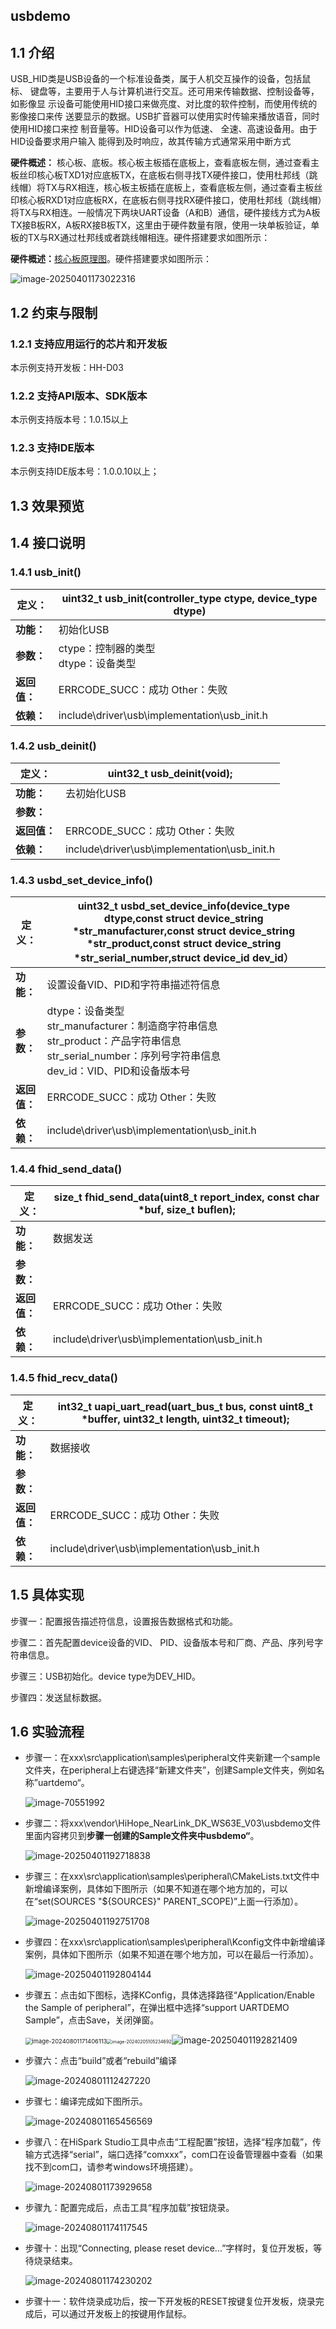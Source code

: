 ## usbdemo

## 1.1 介绍

USB_HID类是USB设备的一个标准设备类，属于人机交互操作的设备，包括鼠标、 键盘等，主要用于人与计算机进行交互。还可用来传输数据、控制设备等，如影像显 示设备可能使用HID接口来做亮度、对比度的软件控制，而使用传统的影像接口来传 送要显示的数据。USB扩音器可以使用实时传输来播放语音，同时使用HID接口来控 制音量等。HID设备可以作为低速、 全速、高速设备用。由于HID设备要求用户输入 能得到及时响应，故其传输方式通常采用中断方式

**硬件概述：** 核心板、底板。核心板主板插在底板上，查看底板左侧，通过查看主板丝印核心板TXD1对应底板TX，在底板右侧寻找TX硬件接口，使用杜邦线（跳线帽）将TX与RX相连，核心板主板插在底板上，查看底板左侧，通过查看主板丝印核心板RXD1对应底板RX，在底板右侧寻找RX硬件接口，使用杜邦线（跳线帽）将TX与RX相连。一般情况下两块UART设备（A和B）通信，硬件接线方式为A板TX接B板RX，A板RX接B板TX，这里由于硬件数量有限，使用一块单板验证，单板的TX与RX通过杜邦线或者跳线帽相连。硬件搭建要求如图所示：

**硬件概述：**[核心板原理图](../../../../docs/hardware/HH-D03/HH-D03_原理图_V01.pdf)。硬件搭建要求如图所示：

![image-20250401173022316](../../../../docs/pic/usbdemo/image-20250401173022316.png)

## 1.2 约束与限制

### 1.2.1 支持应用运行的芯片和开发板

  本示例支持开发板：HH-D03

### 1.2.2 支持API版本、SDK版本

  本示例支持版本号：1.0.15以上

### 1.2.3 支持IDE版本

  本示例支持IDE版本号：1.0.0.10以上；

## 1.3 效果预览





## 1.4 接口说明

### 1.4.1 usb_init()


| **定义：**   | uint32_t usb_init(controller_type ctype, device_type dtype) |
| ------------ | ----------------------------------------------------------- |
| **功能：**   | 初始化USB                                                   |
| **参数：**   | ctype：控制器的类型<br/>dtype：设备类型                     |
| **返回值：** | ERRCODE_SUCC：成功    Other：失败                           |
| **依赖：**   | include\driver\usb\implementation\usb_init.h                |

### 1.4.2 usb_deinit()


| **定义：**   | uint32_t usb_deinit(void);                   |
| ------------ | -------------------------------------------- |
| **功能：**   | 去初始化USB                                  |
| **参数：**   |                                              |
| **返回值：** | ERRCODE_SUCC：成功    Other：失败            |
| **依赖：**   | include\driver\usb\implementation\usb_init.h |

### 1.4.3 usbd_set_device_info()


| **定义：**   | uint32_t usbd_set_device_info(device_type dtype,const struct device_string *str_manufacturer,const struct device_string *str_product,const struct device_string *str_serial_number,struct device_id dev_id） |
| ------------ | ------------------------------------------------------------ |
| **功能：**   | 设置设备VID、PID和字符串描述符信息                           |
| **参数：**   | dtype：设备类型<br />str_manufacturer：制造商字符串信息<br />str_product：产品字符串信息<br />str_serial_number：序列号字符串信息<br />dev_id：VID、PID和设备版本号 |
| **返回值：** | ERRCODE_SUCC：成功    Other：失败                            |
| **依赖：**   | include\driver\usb\implementation\usb_init.h                 |

### 1.4.4 fhid_send_data()


| **定义：**   | size_t fhid_send_data(uint8_t report_index, const char *buf, size_t buflen); |
| ------------ | ------------------------------------------------------------ |
| **功能：**   | 数据发送                                                     |
| **参数：**   |                                                              |
| **返回值：** | ERRCODE_SUCC：成功    Other：失败                            |
| **依赖：**   | include\driver\usb\implementation\usb_init.h                 |

### 1.4.5 fhid_recv_data()


| **定义：**   | int32_t uapi_uart_read(uart_bus_t bus, const uint8_t *buffer, uint32_t length, uint32_t timeout); |
| ------------ | ------------------------------------------------------------ |
| **功能：**   | 数据接收                                                     |
| **参数：**   |                                                              |
| **返回值：** | ERRCODE_SUCC：成功    Other：失败                            |
| **依赖：**   | include\driver\usb\implementation\usb_init.h                 |

## 1.5 具体实现

步骤一：配置报告描述符信息，设置报告数据格式和功能。

步骤二：首先配置device设备的VID、 PID、设备版本号和厂商、产品、序列号字符串信息。

步骤三：USB初始化。device type为DEV_HID。

步骤四：发送鼠标数据。

## 1.6 实验流程

- 步骤一：在xxx\src\application\samples\peripheral文件夹新建一个sample文件夹，在peripheral上右键选择“新建文件夹”，创建Sample文件夹，例如名称”uartdemo“。

  ![image-70551992](../../../../docs/pic/usbdemo/image-20240801170551992.png)
- 步骤二：将xxx\vendor\HiHope_NearLink_DK_WS63E_V03\usbdemo文件里面内容拷贝到**步骤一创建的Sample文件夹中usbdemo“**。

  ![image-20250401192718838](../../../../docs/pic/usbdemo/image-20250401192718838.png)
- 步骤三：在xxx\src\application\samples\peripheral\CMakeLists.txt文件中新增编译案例，具体如下图所示（如果不知道在哪个地方加的，可以在“set(SOURCES "${SOURCES}" PARENT_SCOPE)”上面一行添加）。

  ![image-20250401192751708](../../../../docs/pic/usbdemo/image-20250401192751708.png)
- 步骤四：在xxx\src\application\samples\peripheral\Kconfig文件中新增编译案例，具体如下图所示（如果不知道在哪个地方加，可以在最后一行添加）。

  ![image-20250401192804144](../../../../docs/pic/usbdemo/image-20250401192804144.png)
- 步骤五：点击如下图标，选择KConfig，具体选择路径“Application/Enable the Sample of peripheral”，在弹出框中选择“support UARTDEMO Sample”，点击Save，关闭弹窗。

  <img src="../../../../docs/pic/beep/image-20240801171406113.png" alt="image-20240801171406113" style="zoom: 67%;" /><img src="../../../../docs/pic/beep/image-20240205105234692-17119401758316.png" alt="image-20240205105234692" style="zoom: 50%;" />![image-20250401192821409](../../../../docs/pic/usbdemo/image-20250401192821409.png)
- 步骤六：点击“build”或者“rebuild”编译

  ![image-20240801112427220](../../../../docs/pic/tools/854badb5d2ae480c8827d80c5a993c45.png)
- 步骤七：编译完成如下图所示。

  ![image-20240801165456569](../../../../docs/pic/tools/image-20250307164622717.png)
- 步骤八：在HiSpark Studio工具中点击“工程配置”按钮，选择“程序加载”，传输方式选择“serial”，端口选择“comxxx”，com口在设备管理器中查看（如果找不到com口，请参考windows环境搭建）。

  ![image-20240801173929658](../../../../docs/pic/tools/image-20250317173145978.png)
- 步骤九：配置完成后，点击工具“程序加载”按钮烧录。

  ![image-20240801174117545](../../../../docs/pic/beep/image-20240801174117545.png)
- 步骤十：出现“Connecting, please reset device...”字样时，复位开发板，等待烧录结束。

  ![image-20240801174230202](../../../../docs/pic/tools/image-20240801174230202.png)
- 步骤十一：软件烧录成功后，按一下开发板的RESET按键复位开发板，烧录完成后，可以通过开发板上的按键用作鼠标。

  
